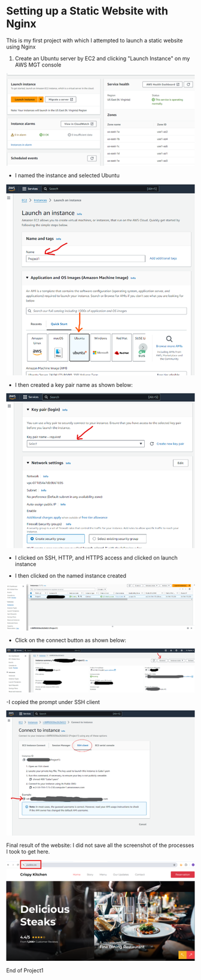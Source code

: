 # Setting up a Static Website with Nginx

This is my first project with which I attempted to launch a static website using Nginx

1. Create an Ubuntu server by EC2 and clicking "Launch Instance" on my AWS MGT console

![1](Pics/1.png)

- I named the instance and selected Ubuntu 

![2](Pics/2.png)

- I then created a key pair name as shown below:

![3](Pics/3.png)

- I clicked on SSH, HTTP, and HTTPS access and clicked on launch instance

- I then clicked on the named instance created 

![4](pics/4.png)

- Click on the connect button as shown below:

![5](pics/5.png)

-I copied the prompt under SSH client

![6](pics/6.png)

Final result of the website: I did not save all the screenshot of the processes I took to get here.

![7](pics/7.png)

End of Project1




